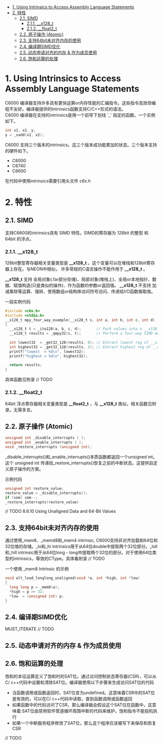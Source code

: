 - [1. Using Intrinsics to Access Assembly Language Statements](#1-using-intrinsics-to-access-assembly-language-statements)
- [2. 特性](#2-特性)
  - [2.1. SIMD](#21-simd)
    - [2.1.1. __x128_t](#211-__x128_t)
    - [2.1.2. __float2_t](#212-__float2_t)
  - [2.2. 原子操作 (Atomic)](#22-原子操作-atomic)
  - [2.3. 支持64bit未对齐内存的使用](#23-支持64bit未对齐内存的使用)
  - [2.4. 编译期SIMD优化](#24-编译期simd优化)
  - [2.5. 动态申请对齐的内存 & 作为成员使用](#25-动态申请对齐的内存--作为成员使用)
  - [2.6. 饱和运算的处理](#26-饱和运算的处理)

# 1. Using Intrinsics to Access Assembly Language Statements

C6000 编译器支持许多具有更快运算or内存性能的汇编指令。这些指令高效但编程不友好。编译器提供的Intrinsics函数支持C/C++形式的语法。   
C6000 编译器在支持的intrinsics是用一个前导下划线 '_' 指定的函数。一个实例如下。

```cpp
int x1, x2, y;
y = _sadd(x1, x2);
```

C6000 支持三个版本的intrinsics。这三个版本成功能累加的状态。三个版本支持的硬件如下。

- C6000
- C6740
- C6600

在代码中使用intrinsics需要引用头文件 _c6x.h_

# 2. 特性

## 2.1. SIMD

支持C6600的intrinsics具有 SIMD 特性。SIMD的寄存器为 128bit 的整型 和 64bit 的浮点。

### 2.1.1. __x128_t

128bit整型寄存器相关变量类型是 **__x128_t** 。这个变量可以在堆栈和128bit寄存器上存在。与NEON中相似， 许多常规的C语言操作不能作用于 **__x128_t** 。

**__x128_t** 支持 全局对象(.far部分存储)、局部对象(堆栈上)、全局or本地指针、数据、赋值构造(只是类似的操作)、作为函数的参数or返回值。
**__x128_t** 不支持 加减乘除等运算、强转、使用数组or结构体访问符号访问、传递给I/O函数做取值。

一段实例代码

```cpp
#include <c6x.h>
#include <stdio.h>
__x128_t mpy_four_way_example(__x128_t s, int a, int b, int c, int d)
{
  __x128_t t = _ito128(a, b, c, d);       // Pack values into a __x128_t
  __x128_t results = _qmpy32(s, t);       // Perform a four-way SIMD multiply
 
  int lowest32  = _get32_128(results, 0); // Extract lowest reg of __x128_t
  int highest32 = _get32_128(results, 3); // Extract highest reg of __x128_t
  printf("lowest  = %d\n", lowest32);
  printf("highest = %d\n", highest32);
 
  return results;
}
```

具体函数见附录 // TODO

### 2.1.2. __float2_t

64bit 浮点寄存器相关变量类型是 **__float2_t** ，与 **__x128_t** 类似，相关函数见附录。无需多言。

## 2.2. 原子操作 (Atomic)

```cpp
unsigned int _disable_interrupts ( );
unsigned int _enable_interrupts ( );
void _restore_interrupts (unsigned int);
```

_disable_interrupts()和_enable_interrupts()本质函数都返回一个unsigned int。这个 unsigned int 传递给_restore_interrupts()恢复之前的中断状态。这提供自定义原子操作的方案。

示例代码

```cpp
unsigned int restore_value;
restore_value = _disable_interrupts();
if (sem) sem--;
_restore_interrupts(restore_value)
```

// TODO 8.6.10 Using Unaligned Data and 64-Bit Values

## 2.3. 支持64bit未对齐内存的使用

通过使用_mem8、_memd8和_mem4 intrinsic, C6000支持非对齐加载和64位和32位值的存储。_lo和_hi intrinsics用于从64位double中提取两个32位部分。_loll和_hill intrinsic用于从64位long - long中提取两个32位的部分。对于使用64位类型的intrinsics，等效的CType。具体看附录 // TODO

一个使用 _mem8 Intrinsic 的示例

```cpp
void alt_load_longlong_unaligned(void *a, int *high, int *low)
{
  long long p = _mem8(a);
  *high = p >> 32;
  *low  = (unsigned int) p;
}
```

## 2.4. 编译期SIMD优化

MUST_ITERATE // TODO

## 2.5. 动态申请对齐的内存 & 作为成员使用

## 2.6. 饱和运算的处理

饱和的本征运算定义了饱和时的SAT位。通过访问控制状态寄存器(CSR)，可以从C/ c++代码中设置和清除SAT位。编译器使用以下步骤来生成访问SAT位的代码

- 当函数调用或函数返回时，SAT位变为undefined。这意味着CSR中的SAT位是有效的，可以在C/ c++代码中读取，直到函数调用或函数返回
- 如果函数中的代码访问了CSR，那么编译器会假设这个SAT位在函数中，这意味着:SAT位由禁用软件管道循环周围中断的代码来维护。饱和指令不能投机执行
- 如果一个中断服务程序修改了SAT位，那么这个程序应该被写下来保存和恢复 CSR

// TODO